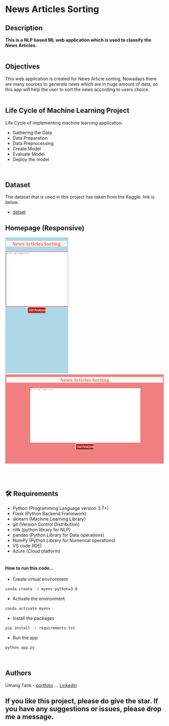 # News Articles Sorting

## Description
<b>This is a NLP based ML web application which is used to classify the News Articles.</b><br> <br>

## Objectives
This web application is created for News Article sorting, Nowadays there are many sources to generate news which are in huge amount of data, so this app will help the user to sort the news according to users choice.<br><br>

## Life Cycle of Machine Learning Project
Life Cycle of implementing machine learning application.
- Gathering the Data
- Data Preparation
- Data Preprocessing
- Create Model
- Evaluate Model
- Deploy the model
<br>

## Dataset
The dataset that is used in this project has taken from the Kaggle. link is below.

- [datset](https://www.kaggle.com/c/learn-ai-bbc/data)

## Homepage (Responsive)
<img src = "image\Home2.png" width = "200px">
<img src = "image\Home3.png" width = "600px">

<br><br>

## 🛠️ Requirements
* Python (Programming Language version 3.7+)
* Flask (Python Backend Framework)
* sklearn (Machine Learning Library)
* git (Version Control Distribution)
* nltk (python library for NLP)
* pandas (Python Library for Data operations)
* NumPy (Python Library for Numerical operations)
* VS code (IDE)
* Azure (Cloud platform)<br><br>

#### How to run this code...
- Create virtual environment
```bash
conda create -n myenv python=3.8
```
- Activate the environment
```bash
conda activate myenv
```
- Install the packages
```bash
pip install -r requirements.txt
```
- Run the app
```bash
python app.py
```
<br>

## Authors
Umang Tank - [portfolio](https://umangtank.herokuapp.com/) ... [Linkedin](https://www.linkedin.com/in/umangtank)

## If you like this project, please do give the star. If you have any suggestions or issues, please drop me a message.

